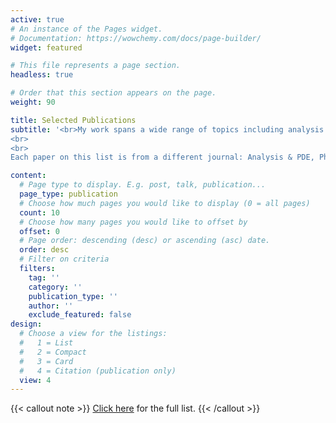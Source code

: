 ```yaml
---
active: true
# An instance of the Pages widget.
# Documentation: https://wowchemy.com/docs/page-builder/
widget: featured

# This file represents a page section.
headless: true

# Order that this section appears on the page.
weight: 90

title: Selected Publications
subtitle: '<br>My work spans a wide range of topics including analysis of PDEs, gravitational waves, numerical relativity, perturbation theory, and computational methods. 
<br>
<br>
Each paper on this list is from a different journal: Analysis & PDE, Physical Review Letters, Physical Review D, Physical Review X, Journal of Computational Physics, Nonlinearity, and Classical and Quantum Gravity.'

content:
  # Page type to display. E.g. post, talk, publication...
  page_type: publication
  # Choose how much pages you would like to display (0 = all pages)
  count: 10
  # Choose how many pages you would like to offset by
  offset: 0
  # Page order: descending (desc) or ascending (asc) date.
  order: desc
  # Filter on criteria
  filters:
    tag: ''
    category: ''
    publication_type: ''
    author: ''
    exclude_featured: false
design:
  # Choose a view for the listings:
  #   1 = List
  #   2 = Compact
  #   3 = Card
  #   4 = Citation (publication only)
  view: 4
---
```


{{< callout note >}}
[Click here](./publication/) for the full list.
{{< /callout >}}

